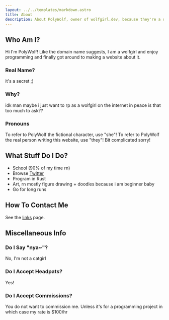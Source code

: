 ```yaml
---
layout: ../../templates/markdown.astro
title: About
description: About PolyWolf, owner of wolfgirl.dev, because they're a developer and a wolfgirl
---
```


## Who Am I?
Hi I'm PolyWolf! Like the domain name suggests, I am a wolfgirl and enjoy programming and finally got around to making a website about it.

### Real Name?
it's a secret ;)

### Why?
idk man maybe i just want to rp as a wolfgirl on the internet in peace is that too much to ask??

### Pronouns
To refer to PolyWolf the fictional character, use "she"! To refer to PolyWolf the real person writing this website, use "they"! Bit complicated sorry!

## What Stuff Do I Do?

* School (90% of my time rn)
* Browse [Twitter](https://twitter.com/p0lyw0lf)
* Program in Rust
* Art, rn mostly figure drawing + doodles because i am beginner baby
* Go for long runs

## How To Contact Me
See the [links](/links) page.

## Miscellaneous Info

### Do I Say "nya~"?
No, I'm not a catgirl

### Do I Accept Headpats?
Yes!

### Do I Accept Commissions?
You do not want to commission me. Unless it's for a programming project in which case my rate is $100/hr
